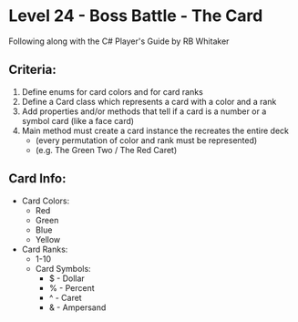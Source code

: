 # Level 24 - Boss Battle - The Card
Following along with the C# Player's Guide by RB Whitaker

## Criteria:
1. Define enums for card colors and for card ranks
2. Define a Card class which represents a card with a color and a rank
3. Add properties and/or methods that tell if a card is a number or a symbol card (like a face card)
4. Main method must create a card instance the recreates the entire deck
   - (every permutation of color and rank must be represented)
   - (e.g. The Green Two / The Red Caret)

## Card Info:
- Card Colors:
    - Red
    - Green
    - Blue
    - Yellow
- Card Ranks:
    - 1-10
    - Card Symbols:
        - $ - Dollar
        - % - Percent
        - ^ - Caret
        - & - Ampersand
